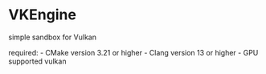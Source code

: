 # VKEngine
simple sandbox for Vulkan

required:
    - CMake version 3.21 or higher
    - Clang version 13   or higher
    - GPU supported vulkan